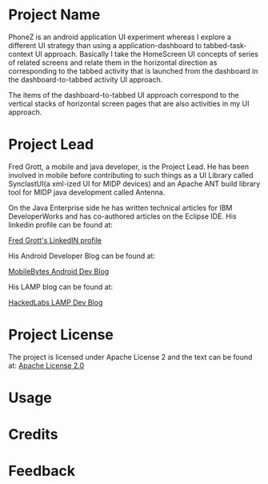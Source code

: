 
# Project Name

PhoneZ is an android application UI experiment whereas I explore a different
UI strategy than using a application-dashboard to
tabbed-task-context UI approach.  Basically I take the HomeScreen UI concepts
of series of related screens and relate them in the horizontal direction
as corresponding to the tabbed activity that is launched from the dashboard
in the dashboard-to-tabbed activity UI approach.

The items of the dashboard-to-tabbed UI approach correspond to the vertical
stacks of horizontal screen pages that are also activities in my UI approach.

# Project Lead

Fred Grott, a mobile and java developer, is the Project Lead. He has been
involved in mobile before contributing to such things as a UI Library called
SynclastUI(a xml-ized UI for MIDP devices) and an Apache ANT build library
tool for MIDP java development called Antenna.

On the Java Enterprise side he has written technical articles for
IBM DeveloperWorks and has co-authored articles on the Eclipse IDE.
His linkedin profile can be found at:

[Fred Grott's LinkedIN profile](http://www.linkedin.com/in/shareme)

His Android Developer Blog can be found at:

[MobileBytes Android Dev Blog](http://mobilebytes.wordpress.com)

His LAMP blog can be found at:

[HackedLabs LAMP Dev Blog](http://hackedlabs.wordpress.com)

# Project License

The project is licensed under Apache License 2 and the text can be found at:
[Apache License 2.0](http://www.apache.org/licenses/LICENSE-2.0.html)

# Usage


# Credits



# Feedback